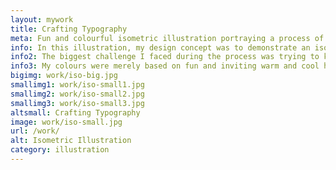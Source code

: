 ```yaml
---
layout: mywork
title: Crafting Typography
meta: Fun and colourful isometric illustration portraying a process of crafting typography.
info: In this illustration, my design concept was to demonstrate an isometric illustration of the crafting typography process in Adobe Illustrator.
info2: The biggest challenge I faced during the process was trying to keep everything tidy and neat as much as possible within the large number of layers this illustration demanded. I spent a lot of time making sure the shapes were united where they needed to be. When it was viewed in outline mode, the shapes of the objects were clear without other objects interfering on top.
info3: My colours were merely based on fun and inviting warm and cool hues. It gave the illustration an engaging look and feel.
bigimg: work/iso-big.jpg
smallimg1: work/iso-small1.jpg
smallimg2: work/iso-small2.jpg
smallimg3: work/iso-small3.jpg
altsmall: Crafting Typography
image: work/iso-small.jpg
url: /work/
alt: Isometric Illustration
category: illustration
---
```

